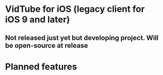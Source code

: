 # VidTube for iOS (legacy client for iOS 9 and later)

## Not released just yet but developing project. Will be open-source at release

# Planned features
